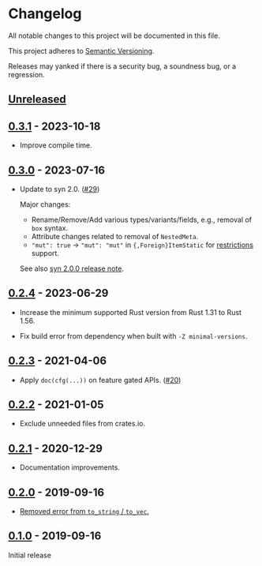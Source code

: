 # Changelog

All notable changes to this project will be documented in this file.

This project adheres to [Semantic Versioning](https://semver.org).

Releases may yanked if there is a security bug, a soundness bug, or a regression.

<!--
Note: In this file, do not use the hard wrap in the middle of a sentence for compatibility with GitHub comment style markdown rendering.
-->

## [Unreleased]

## [0.3.1] - 2023-10-18

- Improve compile time.

## [0.3.0] - 2023-07-16

- Update to syn 2.0. ([#29](https://github.com/taiki-e/syn-serde/pull/29))

  Major changes:
  - Rename/Remove/Add various types/variants/fields, e.g., removal of `box` syntax.
  - Attribute changes related to removal of `NestedMeta`.
  - `"mut": true` -> `"mut": "mut"` in `{,Foreign}ItemStatic` for [restrictions](https://rust-lang.github.io/rfcs/3323-restrictions.html) support.

  See also [syn 2.0.0 release note](https://github.com/dtolnay/syn/releases/tag/2.0.0).

## [0.2.4] - 2023-06-29

- Increase the minimum supported Rust version from Rust 1.31 to Rust 1.56.

- Fix build error from dependency when built with `-Z minimal-versions`.

## [0.2.3] - 2021-04-06

- Apply `doc(cfg(...))` on feature gated APIs. ([#20](https://github.com/taiki-e/syn-serde/pull/20))

## [0.2.2] - 2021-01-05

- Exclude unneeded files from crates.io.

## [0.2.1] - 2020-12-29

- Documentation improvements.

## [0.2.0] - 2019-09-16

- [Removed error from `to_string` / `to_vec`.](https://github.com/taiki-e/syn-serde/commit/e9492636eb7d58565fc415e55fd824b06b37f3d3)

## [0.1.0] - 2019-09-16

Initial release

[Unreleased]: https://github.com/taiki-e/syn-serde/compare/v0.3.1...HEAD
[0.3.1]: https://github.com/taiki-e/syn-serde/compare/v0.3.0...v0.3.1
[0.3.0]: https://github.com/taiki-e/syn-serde/compare/v0.2.4...v0.3.0
[0.2.4]: https://github.com/taiki-e/syn-serde/compare/v0.2.3...v0.2.4
[0.2.3]: https://github.com/taiki-e/syn-serde/compare/v0.2.2...v0.2.3
[0.2.2]: https://github.com/taiki-e/syn-serde/compare/v0.2.1...v0.2.2
[0.2.1]: https://github.com/taiki-e/syn-serde/compare/v0.2.0...v0.2.1
[0.2.0]: https://github.com/taiki-e/syn-serde/compare/v0.1.0...v0.2.0
[0.1.0]: https://github.com/taiki-e/syn-serde/releases/tag/v0.1.0
